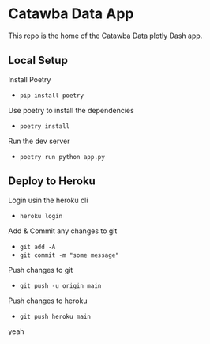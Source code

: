 # Catawba Data App

This repo is the home of the Catawba Data plotly Dash app.

## Local Setup

Install Poetry

- `pip install poetry`

Use poetry to install the dependencies

- `poetry install`

Run the dev server

- `poetry run python app.py`

## Deploy to Heroku

Login usin the heroku cli

- `heroku login`

Add & Commit any changes to git

- `git add -A`
- `git commit -m "some message"`

Push changes to git

- `git push -u origin main`

Push changes to heroku

- `git push heroku main`

yeah

